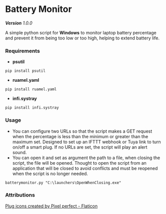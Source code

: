 # Battery Monitor

_**Version** 1.0.0_

A simple python script for **Windows** to monitor laptop battery percentage and prevent it from being too low or too high, helping to extend battery life.

### Requirements
- **psutil**
```
pip install psutil
```
- **ruamel.yaml**
```
pip install ruamel.yaml
```
- **infi.systray**
```
pip install infi.systray
```

### Usage

- You can configure two URLs so that the script makes a GET request when the percentage is less than the minimum or greater than the maximum set.
Designed to set up an IFTTT webhook or Tuya link to turn on/off a smart plug.
If no URLs are set, the script will play an alert sound.
- You can open it and set as argument the path to a file, when closing the script, the file will be opened. Thought to open the script from an application that will be closed to avoid conflicts and must be reopened when the script is no longer needed.
```console
batterymonitor.py "C:\launchers\OpenWhenClosing.exe"
```

### Attributions

[Plug icons created by Pixel perfect - Flaticon](https://www.flaticon.com/free-icons/plug)